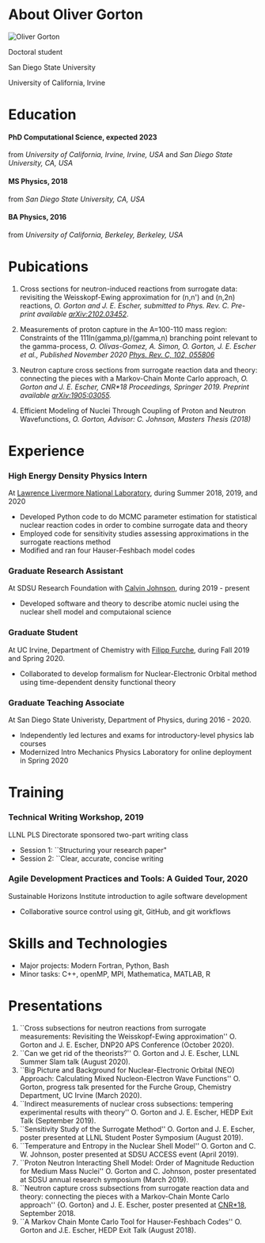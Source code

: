 # About Oliver Gorton
![Oliver Gorton](ogorton.jpeg=100x100) 

Doctoral student  

San Diego State University 

University of California, Irvine 

# Education

#### PhD Computational Science, expected 2023

from _University of California, Irvine, Irvine, USA_ and _San Diego State University, CA, USA_

#### MS Physics, 2018

from _San Diego State University, CA, USA_

#### BA Physics, 2016

from _University of California, Berkeley, Berkeley, USA_

# Pubications

1. Cross sections for neutron-induced reactions from surrogate data: revisiting the Weisskopf-Ewing approximation for (n,n') and (n,2n) reactions, _O. Gorton and J. E. Escher, submitted to Phys. Rev. C. Pre-print available [arXiv:2102.03452](https://arxiv.org/abs/2102.03452)_.

2. Measurements of proton capture in the A=100-110 mass region: Constraints of the 111In(gamma,p)/(gamma,n) branching point relevant to the
gamma-process, _O. Olivas-Gomez, A. Simon, O. Gorton, J. E. Escher et al., Published November 2020 [Phys. Rev. C, 102, 055806](https://journals.aps.org/prc/abstract/10.1103/PhysRevC.102.055806)_

3. Neutron capture cross sections from surrogate reaction data and theory: connecting the pieces with a Markov-Chain Monte Carlo approach, _O. Gorton and J. E. Escher, CNR*18 Proceedings, Springer 2019. Preprint available [arXiv:1905:03055](https://arxiv.org/abs/1905.03055)._

4. Efficient Modeling of Nuclei Through Coupling of Proton and Neutron Wavefunctions, _O. Gorton, Advisor: C. Johnson, Masters Thesis (2018)_

# Experience

### High Energy Density Physics Intern 
At [Lawrence Livermore National Laboratory](https://www.llnl.gov), during
Summer 2018, 2019, and 2020
- Developed Python code to do MCMC parameter estimation for statistical nuclear reaction codes in order to combine surrogate data and theory
- Employed code for sensitivity studies assessing approximations in the surrogate reactions method
- Modified and ran four Hauser-Feshbach model codes

### Graduate Research Assistant
At SDSU Research Foundation with [Calvin Johnson](http://sci.sdsu.edu/johnson/), during 2019 - present
- Developed software and theory to describe atomic nuclei using the nuclear shell model and computaional science

### Graduate Student
At UC Irvine, Department of Chemistry with [Filipp Furche](https://ffgroup.chem.uci.edu/members/filipp/), during Fall 2019 and Spring 2020.
- Collaborated to develop formalism for Nuclear-Electronic Orbital method using time-dependent density functional theory

### Graduate Teaching Associate
At San Diego State Univeristy, Department of Physics, during 2016 - 2020.
- Independently led lectures and exams for introductory-level physics lab courses
- Modernized Intro Mechanics Physics Laboratory for online deployment in Spring 2020

# Training
### Technical Writing Workshop, 2019
LLNL PLS Directorate sponsored two-part writing class
- Session 1: ``Structuring your research paper"
- Session 2: ``Clear, accurate, concise writing

### Agile Development Practices and Tools: A Guided Tour, 2020
Sustainable Horizons Institute introduction to agile software development
- Collaborative source control using git, GitHub, and git workflows

# Skills and Technologies
- Major projects: Modern Fortran, Python, Bash
- Minor tasks: C++, openMP, MPI, Mathematica, MATLAB, R

# Presentations
1. ``Cross subsections for neutron reactions from surrogate measurements:  Revisiting the Weisskopf-Ewing approximation'' O. Gorton and J. E. Escher, DNP20 APS Conference (October 2020).
2. ``Can we get rid of the theorists?'' O. Gorton and J. E. Escher, LLNL Summer Slam talk (August 2020).
3. ``Big Picture and Background for Nuclear-Electronic Orbital (NEO) Approach: Calculating Mixed Nucleon-Electron Wave Functions'' O. Gorton, progress talk presented for the Furche Group, Chemistry Department, UC Irvine (March 2020).
4. ``Indirect measurements of nuclear cross subsections: tempering experimental results with theory'' O. Gorton and J. E. Escher, HEDP Exit Talk (September 2019).
5. ``Sensitivity Study of the Surrogate Method'' O. Gorton and J. E. Escher, poster presented at LLNL Student Poster Symposium (August 2019).
6. ``Temperature and Entropy in the Nuclear Shell Model'' O. Gorton and C. W. Johnson, poster presented at SDSU ACCESS event (April 2019).
7. ``Proton Neutron Interacting Shell Model: Order of Magnitude Reduction for Medium Mass Nuclei'' O. Gorton and C. Johnson, poster presentated at SDSU annual research symposium (March 2019).
8. ``Neutron capture cross subsections from surrogate reaction data and theory: connecting the pieces with a Markov-Chain Monte Carlo approach'' {O. Gorton} and J. E. Escher, poster presented at [CNR*18](https://indico.bnl.gov/event/4158/),  September 2018.
9. ``A Markov Chain Monte Carlo Tool for Hauser-Feshbach Codes'' O. Gorton and J.E. Escher, HEDP Exit Talk (August 2018).
